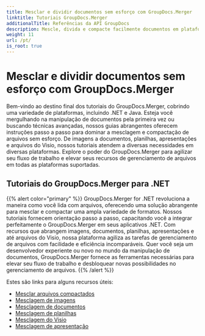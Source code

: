 ```yaml
---
title: Mesclar e dividir documentos sem esforço com GroupDocs.Merger
linktitle: Tutoriais GroupDocs.Merger
additionalTitle: Referências da API GroupDocs
description: Mescle, divida e compacte facilmente documentos em plataformas .NET e Java com nossos tutoriais especializados em GroupDocs.Merger. Desbloqueie o gerenciamento de arquivos perfeito!
weight: 11
url: /pt/
is_root: true
---
```


# Mesclar e dividir documentos sem esforço com GroupDocs.Merger


Bem-vindo ao destino final dos tutoriais do GroupDocs.Merger, cobrindo uma variedade de plataformas, incluindo .NET e Java. Esteja você mergulhando na manipulação de documentos pela primeira vez ou buscando técnicas avançadas, nossos guias abrangentes oferecem instruções passo a passo para dominar a mesclagem e compactação de arquivos sem esforço. De imagens a documentos, planilhas, apresentações e arquivos do Visio, nossos tutoriais atendem a diversas necessidades em diversas plataformas. Explore o poder do GroupDocs.Merger para agilizar seu fluxo de trabalho e elevar seus recursos de gerenciamento de arquivos em todas as plataformas suportadas.

## Tutoriais do GroupDocs.Merger para .NET
{{% alert color="primary" %}}
GroupDocs.Merger for .NET revoluciona a maneira como você lida com arquivos, oferecendo uma solução abrangente para mesclar e compactar uma ampla variedade de formatos. Nossos tutoriais fornecem orientação passo a passo, capacitando você a integrar perfeitamente o GroupDocs.Merger em seus aplicativos .NET. Com recursos que abrangem imagens, documentos, planilhas, apresentações e até arquivos do Visio, nossa plataforma agiliza as tarefas de gerenciamento de arquivos com facilidade e eficiência incomparáveis. Quer você seja um desenvolvedor experiente ou novo no mundo da manipulação de documentos, GroupDocs.Merger fornece as ferramentas necessárias para elevar seu fluxo de trabalho e desbloquear novas possibilidades no gerenciamento de arquivos.
{{% /alert %}}

Estes são links para alguns recursos úteis:
 
- [Mesclar arquivos compactados](./net/merge-compress-files/)
- [Mesclagem de imagens](./net/image-merging/)
- [Mesclagem de documentos](./net/document-merging/)
- [Mesclagem de planilhas](./net/spreadsheet-merging/)
- [Mesclagem do Visio](./net/visio-merging/)
- [Mesclagem de apresentação](./net/presentation-merging/)




